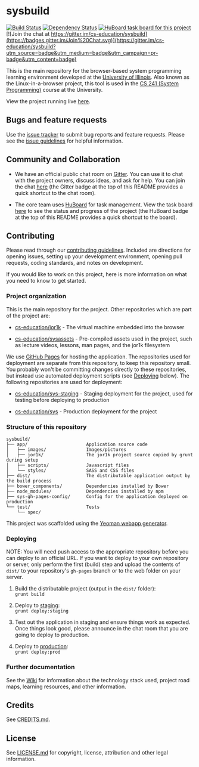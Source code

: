 # sysbuild
[![Build Status](https://travis-ci.org/cs-education/sysbuild.svg?branch=master)](https://travis-ci.org/cs-education/sysbuild)
[![Dependency Status](https://gemnasium.com/cs-education/sysbuild.svg)](https://gemnasium.com/cs-education/sysbuild)
[![HuBoard task board for this project](https://img.shields.io/badge/Hu-Board-7965cc.svg)](https://huboard.com/cs-education/sysbuild)
[![Join the chat at https://gitter.im/cs-education/sysbuild](https://badges.gitter.im/Join%20Chat.svg)](https://gitter.im/cs-education/sysbuild?utm_source=badge&utm_medium=badge&utm_campaign=pr-badge&utm_content=badge)

This is the main repository for the browser-based system programming learning environment developed at the [University of Illinois](http://illinois.edu/).
Also known as the Linux-in-a-browser project, this tool is used in the [CS 241 (System Programming)](https://courses.engr.illinois.edu/cs241/) course
at the University.

View the project running live [here](http://cs-education.github.io/sys/).

## Bugs and feature requests
Use the [issue tracker](https://github.com/cs-education/sysbuild/issues) to submit bug reports and feature requests.
Please see the [issue guidelines](CONTRIBUTING.md#using-the-issue-tracker) for helpful information.

## Community and Collaboration
* We have an official public chat room on [Gitter](https://gitter.im/). You can use it to chat with the project owners,
  discuss ideas, and ask for help. You can join the chat [here](https://gitter.im/cs-education/sysbuild) (the Gitter
  badge at the top of this README provides a quick shortcut to the chat room).

* The core team uses [HuBoard](https://huboard.com/) for task management. View the task board
  [here](https://huboard.com/cs-education/sysbuild) to see the status and progress of the project (the HuBoard badge at
  the top of this README provides a quick shortcut to the board).

## Contributing
Please read through our [contributing guidelines](CONTRIBUTING.md). Included are directions for opening issues, setting
up your development environment, opening pull requests, coding standards, and notes on development.

If you would like to work on this project, here is more information on what you need to know to get started.

### Project organization
This is the main repository for the project. Other repositories which are part of the project are:

* [cs-education/jor1k](https://github.com/cs-education/jor1k) - The virtual machine embedded into the browser

* [cs-education/sysassets](https://github.com/cs-education/sysassets) - Pre-compiled assets used in the project, such
  as lecture videos, lessons, man pages, and the jor1k filesystem

We use [GitHub Pages](https://help.github.com/articles/what-are-github-pages) for hosting the application. The
repositories used for deployment are separate from this repository, to keep this repository small. You probably won't
be committing changes directly to these repositories, but instead use automated deployment scripts (see
[Deploying](#deploying) below). The following repositories are used for deployment:  

* [cs-education/sys-staging](https://github.com/cs-education/sys-staging) - Staging deployment for the project, used
  for testing before deploying to production

* [cs-education/sys](https://github.com/cs-education/sys) - Production deployment for the project

### Structure of this repository
```
sysbuild/
├── app/                      Application source code
│   ├── images/               Images/pictures
│   ├── jor1k/                The jor1k project source copied by grunt during setup
│   ├── scripts/              Javascript files
│   └── styles/               SASS and CSS files
├── dist/                     The distributable application output by the build process
├── bower_components/         Dependencies installed by Bower
├── node_modules/             Dependencies installed by npm
├── sys-gh-pages-config/      Config for the application deployed on production
└── test/                     Tests
    └── spec/
```

This project was scaffolded using the [Yeoman webapp generator](https://github.com/yeoman/generator-webapp).

### Deploying
NOTE: You will need push access to the appropriate repository before you can deploy to an official URL. If you want
to deploy to your own repository or server, only perform the first (build) step and upload the contents of `dist/`
to your repository's `gh-pages` branch or to the web folder on your server.

1.  Build the distributable project (output in the `dist/` folder):  
    `grunt build`

2.  Deploy to [staging](http://cs-education.github.io/sys-staging/):  
    `grunt deploy:staging`

3.  Test out the application in staging and ensure things work as expected. Once things look good, please announce in
    the chat room that you are going to deploy to production.

4.  Deploy to [production](http://cs-education.github.io/sys/):  
    `grunt deploy:prod`

### Further documentation
See the [Wiki](https://github.com/cs-education/sysbuild/wiki) for information about the technology stack used,
project road maps, learning resources, and other information.

## Credits
See [CREDITS.md](CREDITS.md).

## License
See [LICENSE.md](LICENSE.md) for copyright, license, attribution and other legal information.
